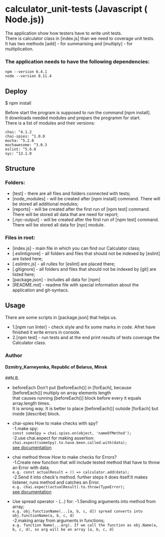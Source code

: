 # calculator_unit-tests (Javascript ( Node.js))

The application show how testers have to write unit tests.<br>
There is calculator class in [index.js] than we need to coverage unit tests.<br>
It has two methods [add] - for summarising and [multiply] - for multiplication.<br>

### The application needs to have the following dependencies:

    npm --version 6.4.1
    node --version 8.11.4

## Deploy
$ npm install

Before start the program is supposed to run the command [npm install].<br>
It downloads needed modules and prepars the programm for start.<br>
There is a list of modules and their versions:

    chai: ^4.1.2
    chai-spies: ^1.0.0
    mocha: ^5.2.0
    mochawesome: ^3.0.3
    eslint: ^5.6.0
    nyc: ^13.1.0

## Structure 
### Folders:

- [test] - there are all files and folders connected with tests;
- [node_modules] - will be created after [npm install] command. There will be stored all additional modules;
- [reports] - will be created after the first run of [npm test] command. There will be stored all data that are need for report;
- [.nyc-output] - will be created after the first run of [npm test] command. There will be stored all data for [nyc] module.

### Files in root:

- [index.js] - main file in which you can find our Calculator class;
- [.eslintignore] - all folders and files that should not be indexed by [eslint] are listed here;
- [.eslintrc.js] - all rulles for [eslint] are placed there;
- [.gitignore] -  all folders and files that should not be indexed by [git] are listed here;
- [package.json] - includes all data for [npm]
- [README.md] - readme file with special information about the application and git-syntacs. 

## Usage

There are some scripts in [package.json] that helps us.<br>

* 1.[npm run linter] - check style and fix some marks in code. Afret have finished it write errors in console.
* 2.[npm test] - run tests and at the end print results of tests coverage the Calculator class.

### Author
#### Dzmitry_Karneyenka, Republic of Belarus, Minsk

##N.B.
 * beforeEach
Don't put [beforeEach()] in [forEach], because [beforeEach()] multiply on array elements length<br>
that causes running [beforeEach()] block before every it equals array.length times.<br>
It is wrong way. It is better to place [beforeEach()] outside [forEach] but inside [describe] block.

* chai-spies
How to make checks with spy?<br>
-1.make spy: <br>
`const someSpy = chai.spies.on(object, 'nameOfMethod');`<br>
-2.use chai.expect for making assertion:<br>
`chai.expect(someSpy).to.have.been.called.with(data);`<br>
[see documentation](http://www.chaijs.com/plugins/chai-spies/)<br>

* chai method throw
How to make checks for Errors?<br>
-1.Create new function that will include tested method that have to throw an Error with data.<br>
`e.g. const actualResult = () => calculator.add(data);`<br>
-2.Send it into check's method. further steps it does itself.It makes listener, runs method and catches an Error.<br>
`e.g. chai.expect(actualResult).to.throw(TypeError);`<br>
[see documentation](https://www.chaijs.com/api/bdd/#method_throw)<br>

* Use spread operator - (...) for:
-1.Sending arguments into method from array;<br>
`e.g. obj.functionName(...[a, b, c, d]) spread converts into obj.functionName(a, b, c, d) `<br>
-2.making array from arguments in functions;<br>
`e.g. function Name(...arg). If we call the function as obj.Name(a, b, c, d), so arg will be an array [a, b, c, d]`<br>

